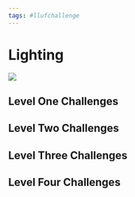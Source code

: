 ```yaml
---
tags: #llufchallenge
---
```



# Lighting

![](https://i.imgur.com/XHz3NBf.png)

## Level One Challenges 

## Level Two Challenges 

## Level Three Challenges 

## Level Four Challenges 